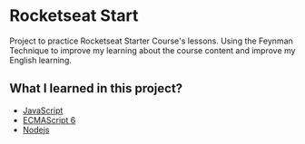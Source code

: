 # Rocketseat Start

Project to practice Rocketseat Starter Course's lessons. Using the Feynman Technique to improve my learning about the course content and improve my English learning.

## What I learned in this project?

- [JavaScript](javascript/README.md)
- [ECMAScript 6](es6/README.md)
- [Nodejs](nodejs/README.md)
